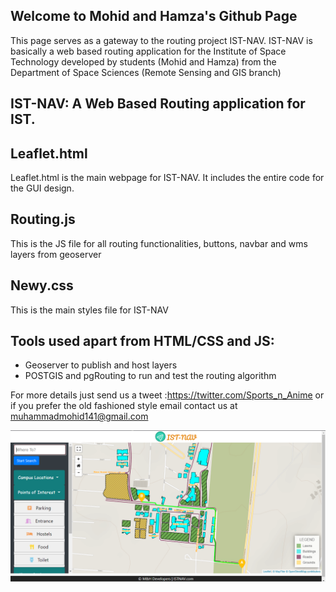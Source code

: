 ## Welcome to Mohid and Hamza's Github Page

This page serves as a gateway to the routing project IST-NAV. IST-NAV is basically a web based routing application for the Institute of Space Technology developed by students (Mohid and Hamza) from the Department of Space Sciences (Remote Sensing and GIS branch)

## IST-NAV: A Web Based Routing application for IST.

## Leaflet.html
Leaflet.html is the main webpage for IST-NAV. It includes the entire code for the GUI design. 
## Routing.js
This is the JS file for all routing functionalities, buttons, navbar and wms layers from geoserver
## Newy.css
This is the main styles file for IST-NAV
## Tools used apart from HTML/CSS and JS:
- Geoserver to publish and host layers
- POSTGIS and pgRouting to run and test the routing algorithm

For more details just send us a tweet :https://twitter.com/Sports_n_Anime or if you prefer the old fashioned style email contact us at muhammadmohid141@gmail.com

![Application Interface](https://github.com/Mohid123/IST-NAV/blob/master/Capture.PNG)


